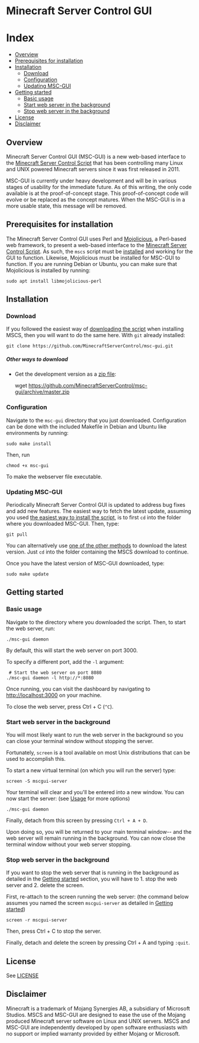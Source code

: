 # Minecraft Server Control GUI

# Index
* [Overview](#overview)
* [Prerequisites for installation](#prerequisites-for-installation)
* [Installation](#installation)
  * [Download](#download)
  * [Configuration](#configuration)
  * [Updating MSC-GUI](#updating-msc-gui)
* [Getting started](#getting-started)
  * [Basic usage](#basic-usage)
  * [Start web server in the background](#start-web-server-in-the-background)
  * [Stop web server in the background](#stop-web-server-in-the-background)
* [License](LICENSE)
* [Disclaimer](#disclaimer)

## Overview
Minecraft Server Control GUI (MSC-GUI) is a new web-based interface to the
[Minecraft Server Control Script](https://github.com/MinecraftServerControl/mscs)
that has been controlling many Linux and UNIX powered Minecraft servers since
it was first released in 2011.

MSC-GUI is currently under heavy development and will be in various stages
of usability for the immediate future.  As of this writing, the only code
available is at the proof-of-concept stage.  This proof-of-concept code will
evolve or be replaced as the concept matures.  When the MSC-GUI is in a more
usable state, this message will be removed.

## Prerequisites for installation

The Minecraft Server Control GUI uses Perl and
[Mojolicious](https://mojolicious.org/), a Perl-based web framework, to
present a web-based interface to the
[Minecraft Server Control Script](https://github.com/MinecraftServerControl/mscs).
As such, the `mscs` script must be
[installed](https://github.com/MinecraftServerControl/mscs/blob/master/README.md#installation)
and working for the GUI to function. Likewise, Mojolicious must be installed
for MSC-GUI to function. If you are running Debian or Ubuntu, you can make
sure that Mojolicious is installed by running:

    sudo apt install libmojolicious-perl

## Installation

### Download

If you followed the easiest way of [downloading the script](https://github.com/MinecraftServerControl/mscs/blob/master/README.md#downloading-the-script) when installing MSCS, then you will want to do the same here.  With `git` already installed:

    git clone https://github.com/MinecraftServerControl/msc-gui.git

##### Other ways to download

* Get the development version as a [zip file](https://github.com/MinecraftServerControl/msc-gui/archive/master.zip):

    wget https://github.com/MinecraftServerControl/msc-gui/archive/master.zip

### Configuration

Navigate to the `msc-gui` directory that you just downloaded.  Configuration
can be done with the included Makefile in Debian and Ubuntu like environments
by running:

    sudo make install
    
Then, run 
    
    chmod +x msc-gui
    
To make the webserver file executable.
    
### Updating MSC-GUI
Periodically Minecraft Server Control GUI is updated to address bug fixes
and add new features. The easiest way to fetch the latest update, assuming you
used [the easiest way to install the script](#download), is to first
`cd` into the folder where you downloaded MSC-GUI. Then, type:

    git pull

You can alternatively use [one of the other methods](#download)
to download the latest version.  Just `cd` into the folder containing the MSCS
download to continue.

Once you have the latest version of MSC-GUI downloaded, type:

    sudo make update

## Getting started

### Basic usage
Navigate to the directory where you downloaded the script.
Then, to start the web server, run:
 
    ./msc-gui daemon
    
By default, this will start the web server on port 3000. 

To specify a different port, add the `-l` argument:

     # Start the web server on port 8080
    ./msc-gui daemon -l http://*:8080 
    
Once running, you can visit the dashboard by navigating to [http://localhost:3000](http://localhost:3000)
on your machine.
    
To close the web server, press Ctrl + C (`^C`).

### Start web server in the background
You will most likely want to run the web server in the background so
you can close your terminal window without stopping the server. 

Fortunately, `screen` is a tool available on most Unix distributions that can be 
used to accomplish this. 

To start a new virtual terminal (on which you will run the server) type:

    screen -S mscgui-server
   
Your terminal will clear and you'll be entered into a new window.
You can now start the server: (see [Usage](#usage) for more options)

    ./msc-gui daemon

Finally, detach from this screen by pressing `Ctrl + A + D`.

Upon doing so, you will be returned to your main terminal window--
and the web server will remain running in the background. You can 
now close the terminal window without your web server stopping.

### Stop web server in the background
If you want to stop the web server that is running in the background 
as detailed in the [Getting started](#getting-started) section, 
you will have to 1. stop the web server and 2. delete the screen.

First, re-attach to the screen running the web server:
(the command below assumes you named the screen `mscgui-server` as 
detailed in [Getting started](#getting-started))

    screen -r mscgui-server

Then, press Ctrl + C to stop the server.

Finally, detach and delete the screen by pressing Ctrl + A and typing `:quit`.

## License

See [LICENSE](LICENSE)

## Disclaimer

Minecraft is a trademark of Mojang Synergies AB, a subsidiary of Microsoft
Studios.  MSCS and MSC-GUI are designed to ease the use of the Mojang produced
Minecraft server software on Linux and UNIX servers.  MSCS and MSC-GUI are
independently developed by open software enthusiasts with no support or
implied warranty provided by either Mojang or Microsoft.
